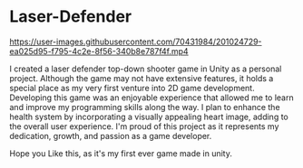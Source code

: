 # Laser-Defender


https://user-images.githubusercontent.com/70431984/201024729-ea025d95-f795-4c2e-8f56-340b8e787f4f.mp4


I created a laser defender top-down shooter game in Unity as a personal project. Although the game may not have extensive features, it holds a special place as my very first venture into 2D game development. Developing this game was an enjoyable experience that allowed me to learn and improve my programming skills along the way. I plan to enhance the health system by incorporating a visually appealing heart image, adding to the overall user experience. I'm proud of this project as it represents my dedication, growth, and passion as a game developer.

Hope you Like this, as it's my first ever game made in unity.
